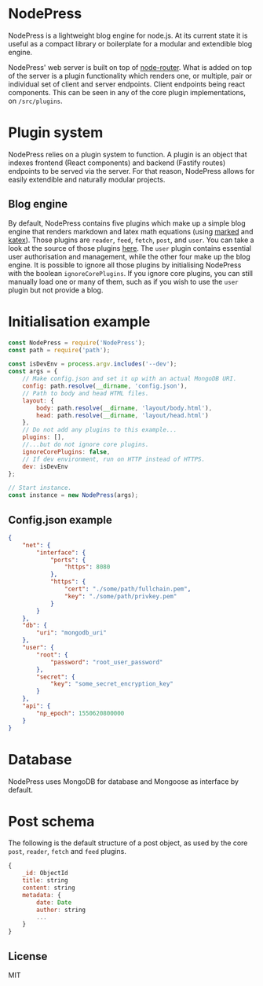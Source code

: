 # NodePress
NodePress is a lightweight blog engine for node.js. At its current state it is useful as a compact library or boilerplate for a modular and extendible blog engine.

NodePress' web server is built on top of [node-router](https://github.com/rellfy/node-router). What is added on top of the server is a plugin functionality which renders one, or multiple, pair or individual set of client and server endpoints. Client endpoints being react components. This can be seen in any of the core plugin implementations, on `/src/plugins`.

# Plugin system
NodePress relies on a plugin system to function. A plugin is an object that indexes frontend (React components) and backend (Fastify routes) endpoints to be served via the server. For that reason, NodePress allows for easily extendible and naturally modular projects. 

## Blog engine
By default, NodePress contains five plugins which make up a simple blog engine that renders markdown and latex math equations (using [marked](https://github.com/markedjs/marked) and [katex](https://github.com/KaTeX/KaTeX)). Those plugins are `reader`, `feed`, `fetch`, `post`, and `user`. You can take a look at the source of those plugins [here](https://github.com/rellfy/nodepress/tree/master/src/plugins). The `user` plugin contains essential user authorisation and management, while the other four make up the blog engine. It is possible to ignore all those plugins by initialising NodePress with the boolean `ignoreCorePlugins`. If you ignore core plugins, you can still manually load one or many of them, such as if you wish to use the `user` plugin but not provide a blog.

# Initialisation example
```javascript
const NodePress = require('NodePress');
const path = require('path');

const isDevEnv = process.argv.includes('--dev');
const args = {
	// Make config.json and set it up with an actual MongoDB URI.
	config: path.resolve(__dirname, 'config.json'),
	// Path to body and head HTML files.
	layout: {
		body: path.resolve(__dirname, 'layout/body.html'),
		head: path.resolve(__dirname, 'layout/head.html')
	},
	// Do not add any plugins to this example...
	plugins: [],
	//...but do not ignore core plugins.
	ignoreCorePlugins: false,
	// If dev environment, run on HTTP instead of HTTPS.
	dev: isDevEnv
};

// Start instance.
const instance = new NodePress(args);
```

## Config.json example
```json
{
    "net": {
        "interface": {
            "ports": {
                "https": 8080
            },
            "https": {
                "cert": "./some/path/fullchain.pem",
                "key": "./some/path/privkey.pem"
            }
        }
    },
    "db": {
        "uri": "mongodb_uri"
    },
    "user": {
        "root": {
            "password": "root_user_password"
        },
        "secret": {
            "key": "some_secret_encryption_key"
        }
    },
    "api": {
        "np_epoch": 1550620800000
    }
}
```


# Database
NodePress uses MongoDB for database and Mongoose as interface by default.

# Post  schema

The following is the default structure of a post object, as used by the core `post`, `reader`, `fetch` and `feed` plugins.

```javascript
{
	_id: ObjectId
	title: string
	content: string
	metadata: {
		date: Date
		author: string
		...
	}
}
```

## License

MIT
